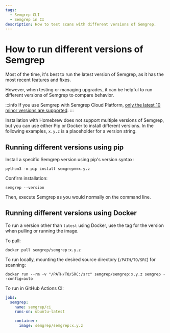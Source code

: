 ```yaml
---
tags:
  - Semgrep CLI
  - Semgrep in CI
description: How to test scans with different versions of Semgrep.
---
```


# How to run different versions of Semgrep

Most of the time, it's best to run the latest version of Semgrep, as it has the most recent features and fixes.

However, when testing or managing upgrades, it can be helpful to run different versions of Semgrep to compare behavior. 

:::info
If you use Semgrep with Semgrep Cloud Platform, [only the latest 10 minor versions are supported](/docs/semgrep-cloud-platform/getting-started/).
:::

Installation with Homebrew does not support multiple versions of Semgrep, but you can use either Pip or Docker to install different versions. In the following examples, <code><span className="placeholder">x.y.z</span></code> is a placeholder for a version string.

## Running different versions using pip

Install a specific Semgrep version using pip's version syntax:

<pre class="language-bash"><code>python3 -m pip install semgrep==<span className="placeholder">x.y.z</span></code></pre>

Confirm installation:

```
semgrep --version
```

Then, execute Semgrep as you would normally on the command line.

## Running different versions using Docker

To run a version other than `latest` using Docker, use the tag for the version when pulling or running the image.

To pull:

<pre class="language-bash"><code>docker pull semgrep/semgrep:<span className="placeholder">x.y.z</span></code></pre>

To run locally, mounting the desired source directory (`/PATH/TO/SRC`) for scanning:

<pre class="language-bash"><code>docker run --rm -v "<span className="placeholder">/PATH/TO/SRC</span>:/src" semgrep/semgrep:<span className="placeholder">x.y.z</span> semgrep --config=auto</code></pre>

To run in GitHub Actions CI:

```yaml
jobs:
  semgrep:
    name: semgrep/ci 
    runs-on: ubuntu-latest

    container:
      image: semgrep/semgrep:x.y.z
```

